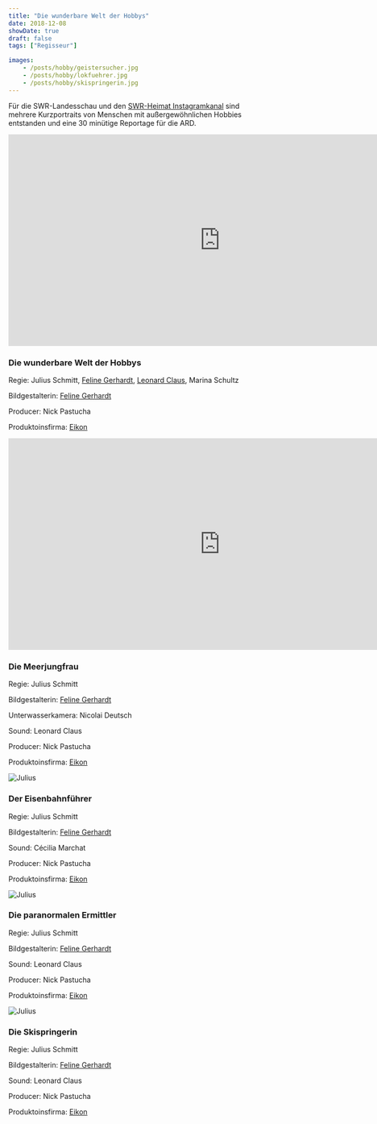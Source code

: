 ```yaml
---
title: "Die wunderbare Welt der Hobbys"
date: 2018-12-08
showDate: true
draft: false
tags: ["Regisseur"]

images:
    - /posts/hobby/geistersucher.jpg
    - /posts/hobby/lokfuehrer.jpg
    - /posts/hobby/skispringerin.jpg 
---
```


Für die SWR-Landesschau und den <a href="https://www.instagram.com/swr_heimat_bw/?hl=de" target="_blank">SWR-Heimat Instagramkanal</a> sind mehrere Kurzportraits von Menschen mit außergewöhnlichen Hobbies entstanden und eine 30 minütige Reportage für die ARD.  


<iframe src="https://www.ardmediathek.de/embed/Y3JpZDovL3N3ci5kZS9hZXgvbzExODczMzQ" width="840" height="420" allowfullscreen frameBorder="0" scrolling="no"></iframe>

### Die wunderbare Welt der Hobbys

Regie: Julius Schmitt, <a href="https://felinegerhardt.com/" target="_blank">Feline Gerhardt</a>, <a href="https://www.leonardclaus.de" target="_blank">Leonard Claus</a>, Marina Schultz

Bildgestalterin:  <a href="https://felinegerhardt.com/" target="_blank">Feline Gerhardt</a>

Producer: Nick Pastucha

Produktoinsfirma: <a href="https://www.eikon-suedwest.de/home.html" target="_blank">Eikon</a>


<iframe width="840" height="420" src="https://www.youtube.com/embed/AvoXEnUqMZo" frameborder="0" allow="accelerometer; autoplay; encrypted-media; gyroscope; picture-in-picture" allowfullscreen></iframe>

### Die Meerjungfrau

Regie: Julius Schmitt

Bildgestalterin:  <a href="https://felinegerhardt.com/" target="_blank">Feline Gerhardt</a>

Unterwasserkamera: Nicolai Deutsch

Sound: Leonard Claus

Producer: Nick Pastucha

Produktoinsfirma: <a href="https://www.eikon-suedwest.de/home.html" target="_blank">Eikon</a>

![Julius](/posts/hobby/lokfuehrer.jpg)

### Der Eisenbahnführer

Regie: Julius Schmitt

Bildgestalterin:  <a href="https://felinegerhardt.com/" target="_blank">Feline Gerhardt</a>

Sound: Cécilia Marchat

Producer: Nick Pastucha

Produktoinsfirma: <a href="https://www.eikon-suedwest.de/home.html" target="_blank">Eikon</a>


![Julius](/posts/hobby/geistersucher.jpg)

### Die paranormalen Ermittler

Regie: Julius Schmitt

Bildgestalterin:  <a href="https://felinegerhardt.com/" target="_blank">Feline Gerhardt</a>

Sound: Leonard Claus

Producer: Nick Pastucha

Produktoinsfirma: <a href="https://www.eikon-suedwest.de/home.html" target="_blank">Eikon</a>

![Julius](/posts/hobby/skispringerin.jpg)

### Die Skispringerin

Regie: Julius Schmitt

Bildgestalterin:  <a href="https://felinegerhardt.com/" target="_blank">Feline Gerhardt</a>

Sound: Leonard Claus

Producer: Nick Pastucha

Produktoinsfirma: <a href="https://www.eikon-suedwest.de/home.html" target="_blank">Eikon</a>


